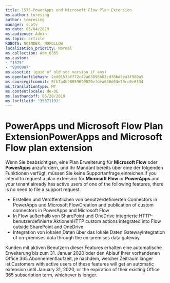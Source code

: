 ```yaml
---
title: 1575-PowerApps und Microsoft Flow Plan Extension
ms.author: toresing
author: tomresing
manager: scotv
ms.date: 03/04/2019
ms.audience: Admin
ms.topic: article
ROBOTS: NOINDEX, NOFOLLOW
localization_priority: Normal
ms.collection: Adm_O365
ms.custom:
- "1575"
- "9000087"
ms.assetid: (guid of old soc version if any)
ms.openlocfilehash: 2ed0157aff72c42a63898b03cdf8bd5ea3f980a5
ms.sourcegitcommit: 5fb7a4b28859690020efdea630d03e70cc0e6334
ms.translationtype: MT
ms.contentlocale: de-DE
ms.lasthandoff: 06/28/2019
ms.locfileid: "35371191"
---
```

# <a name="powerapps-and-microsoft-flow-plan-extension"></a><span data-ttu-id="2d831-102">PowerApps und Microsoft Flow Plan Extension</span><span class="sxs-lookup"><span data-stu-id="2d831-102">PowerApps and Microsoft Flow plan extension</span></span>

<span data-ttu-id="2d831-103">Wenn Sie beabsichtigen, eine Plan Erweiterung für **Microsoft Flow** oder **PowerApps** anzufordern, und Ihr Mandant bereits über eine der folgenden Funktionen verfügt, müssen Sie keine Supportanfrage einreichen.</span><span class="sxs-lookup"><span data-stu-id="2d831-103">If you intend to request a plan extension for **Microsoft Flow** or **PowerApps** and your tenant already has active users of one of the following features, there is no need to file a support request.</span></span>

- <span data-ttu-id="2d831-104">Erstellen und Veröffentlichen von benutzerdefinierten Connectors in PowerApps und Microsoft Flow</span><span class="sxs-lookup"><span data-stu-id="2d831-104">Creation and publication of custom connectors in PowerApps and Microsoft Flow</span></span>
- <span data-ttu-id="2d831-105">In Flow außerhalb von SharePoint und OneDrive integrierte HTTP-benutzerdefinierte Aktionen</span><span class="sxs-lookup"><span data-stu-id="2d831-105">HTTP custom actions integrated into Flow outside SharePoint and OneDrive</span></span>
- <span data-ttu-id="2d831-106">Integration von lokalen Daten über das lokale Daten Gateway</span><span class="sxs-lookup"><span data-stu-id="2d831-106">Integration of on-premises data through the on-premises  data gateway</span></span>

<span data-ttu-id="2d831-107">Kunden mit aktiven Benutzern dieser Features erhalten eine automatische Erweiterung bis zum 31. Januar 2020 oder den Ablauf Ihrer vorhandenen Office 365 Abonnementlaufzeit, je nachdem, welcher Zeitraum länger ist.</span><span class="sxs-lookup"><span data-stu-id="2d831-107">Customers with active users of these features will get an automatic extension until January 31, 2020, or the expiration of their existing Office 365 subscription term, whichever is longer.</span></span>